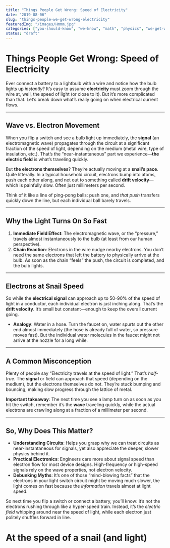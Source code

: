 ```yaml
---
title: "Things People Get Wrong: Speed of Electricity"
date: "2019-08-06"
slug: "things-people-we-get-wrong-electricity"
featuredImg: "/images/Hmmm.jpg"
categories: ["you-should-know", "we-know", "math", "physics", "we-get-wrong"]
status: "draft"
---
```


# Things People Get Wrong: Speed of Electricity

Ever connect a battery to a lightbulb with a wire and notice how the bulb lights up *instantly*? It’s easy to assume **electricity** must zoom through the wire at, well, the speed of light (or close to it). But it’s more complicated than that. Let’s break down what’s really going on when electrical current flows.

---

## Wave vs. Electron Movement
When you flip a switch and see a bulb light up immediately, the **signal** (an electromagnetic wave) propagates through the circuit at a significant fraction of the speed of light, depending on the medium (metal wire, type of insulation, etc.). That’s the “near-instantaneous” part we experience—**the electric field** is what’s traveling quickly.

But **the electrons themselves**? They’re actually moving at a **snail’s pace**. Quite litterally.  In a typical household circuit, electrons bump into atoms, push each other along, and net out to something called **drift velocity**—which is painfully slow. Often just millimeters per second.

Think of it like a line of ping-pong balls: push one, and *that push* transfers quickly down the line, but each individual ball barely travels.

---

## Why the Light Turns On So Fast
1. **Immediate Field Effect**: The electromagnetic wave, or the “pressure,” travels almost instantaneously to the bulb (at least from our human perspective). 
2. **Chain Reaction**: Electrons in the wire nudge nearby electrons. You don’t need the same electrons that left the battery to physically arrive at the bulb. As soon as the chain “feels” the push, the circuit is completed, and the bulb lights.

---

## Electrons at Snail Speed
So while the **electrical signal** can approach up to 50-90% of the speed of light in a conductor, each individual electron is just inching along. That’s the **drift velocity**. It’s small but constant—enough to keep the overall current going.

- **Analogy**: Water in a hose. Turn the faucet on, water spurts out the other end almost immediately (the hose is already full of water, so pressure moves fast). But the individual water molecules in the faucet might not arrive at the nozzle for a long while.

---

## A Common Misconception
Plenty of people say “Electricity travels at the speed of light.” That’s *half-true*. The **signal** or field can approach that speed (depending on the medium), but the electrons themselves do not. They’re stuck bumping and bouncing, making slow progress through the lattice of metal.

**Important takeaway**: The next time you see a lamp turn on as soon as you hit the switch, remember it’s the **wave** traveling quickly, while the actual electrons are crawling along at a fraction of a millimeter per second.

---

## So, Why Does This Matter?
- **Understanding Circuits**: Helps you grasp why we can treat circuits as near-instantaneous for signals, yet also appreciate the deeper, slower physics behind it.
- **Practical Electronics**: Engineers care more about signal speed than electron flow for most device designs. High-frequency or high-speed signals rely on the wave properties, not electron velocity.
- **Debunking Myths**: It’s one of those “mind-blowing facts” that the electrons in your light switch circuit might be moving much slower, the light comes on fast because the *information* travels almost at light speed.

So next time you flip a switch or connect a battery, you’ll know: it’s not the electrons rushing through like a hyper-speed train. Instead, it’s the *electric field* whipping around near the speed of light, while each electron just politely shuffles forward in line.


# At the speed of a snail (and light)
